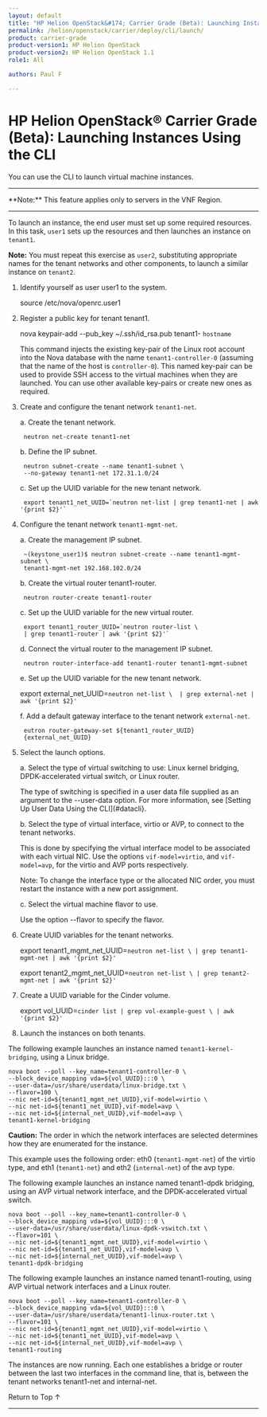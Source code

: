 ```yaml
---
layout: default
title: "HP Helion OpenStack&#174; Carrier Grade (Beta): Launching Instances Using the CLI"
permalink: /helion/openstack/carrier/deploy/cli/launch/
product: carrier-grade
product-version1: HP Helion OpenStack
product-version2: HP Helion OpenStack 1.1
role1: All

authors: Paul F

---
```

<!--UNDER REVISION-->

<script>

function PageRefresh {
onLoad="window.refresh"
}

PageRefresh();

</script>

<!-- <p style="font-size: small;"> <a href="/helion/openstack/1.1/3rd-party-license-agreements/">&#9664; PREV</a> | <a href="/helion/openstack/1.1/">&#9650; UP</a> | NEXT &#9654; </p> -->

# HP Helion OpenStack&#174; Carrier Grade (Beta): Launching Instances Using the CLI

You can use the CLI to launch virtual machine instances.

<hr>
**Note:** This feature applies only to servers in the VNF Region.
<hr>

To launch an instance, the end user must set up some required resources. In this task, `user1` sets up the resources and
then launches an instance on `tenant1`.

**Note:** You must repeat this exercise as `user2`, substituting appropriate names for the tenant networks and other components, to launch a similar instance on `tenant2`.

1. Identify yourself as user user1 to the system.

	source /etc/nova/openrc.user1

2. Register a public key for tenant tenant1.

	nova keypair-add --pub_key ~/.ssh/id_rsa.pub tenant1- `hostname`

	This command injects the existing key-pair of the Linux root account into the Nova database with the name `tenant1-controller-0` (assuming that the name of the host is `controller-0`). This named key-pair can be used to provide SSH access to the virtual machines when they are launched. You can use other available key-pairs or create new ones as required.

3. Create and configure the tenant network `tenant1-net`.

	a. Create the tenant network.

		neutron net-create tenant1-net

	b. Define the IP subnet.

		neutron subnet-create --name tenant1-subnet \
		--no-gateway tenant1-net 172.31.1.0/24

	c. Set up the UUID variable for the new tenant network.

		export tenant1_net_UUID=`neutron net-list | grep tenant1-net | awk '{print $2}'`

4. Configure the tenant network `tenant1-mgmt-net`.

	a. Create the management IP subnet.

		~(keystone_user1)$ neutron subnet-create --name tenant1-mgmt-subnet \
		tenant1-mgmt-net 192.168.102.0/24

	b. Create the virtual router tenant1-router.

		neutron router-create tenant1-router

	c. Set up the UUID variable for the new virtual router.

		export tenant1_router_UUID=`neutron router-list \
		| grep tenant1-router | awk '{print $2}'`

	d. Connect the virtual router to the management IP subnet.

		neutron router-interface-add tenant1-router tenant1-mgmt-subnet

	e. Set up the UUID variable for the new tenant network.

	export external_net_UUID=`neutron net-list \ 
	| grep external-net | awk '{print $2}'`

	f. Add a default gateway interface to the tenant network `external-net`.

		eutron router-gateway-set ${tenant1_router_UUID}
		{external_net_UUID}

5. Select the launch options.

	a. Select the type of virtual switching to use: Linux kernel bridging, DPDK-accelerated virtual switch, or Linux router.

	The type of switching is specified in a user data file supplied as an argument to the --user-data option. For more information, see [Setting Up User Data Using the CLI](#datacli}.

	b. Select the type of virtual interface, virtio or AVP, to connect to the tenant networks.

	This is done by specifying the virtual interface model to be associated with each virtual NIC. Use the options `vif-model=virtio`, and `vif-model=avp`, for the virtio and AVP ports respectively.

	Note: To change the interface type or the allocated NIC order, you must restart the instance with a new port assignment.

	c. Select the virtual machine flavor to use.

	Use the option --flavor to specify the flavor.

6. Create UUID variables for the tenant networks.

	export tenant1_mgmt_net_UUID=`neutron net-list \
	| grep tenant1-mgmt-net | awk '{print $2}'`

	export tenant2_mgmt_net_UUID=`neutron net-list \
	| grep tenant2-mgmt-net | awk '{print $2}'`

7. Create a UUID variable for the Cinder volume.

	export vol_UUID=`cinder list | grep vol-example-guest \
	| awk '{print $2}'`

8. Launch the instances on both tenants.

The following example launches an instance named `tenant1-kernel-bridging`, using a Linux bridge.

	nova boot --poll --key_name=tenant1-controller-0 \
	--block_device_mapping vda=${vol_UUID}:::0 \
	--user-data=/usr/share/userdata/linux-bridge.txt \
	--flavor=100 \
	--nic net-id=${tenant1_mgmt_net_UUID},vif-model=virtio \
	--nic net-id=${tenant1_net_UUID},vif-model=avp \
	--nic net-id=${internal_net_UUID},vif-model=avp \
	tenant1-kernel-bridging

**Caution:** The order in which the network interfaces are selected determines how they are enumerated for the instance. 

This example uses the following order: eth0 (`tenant1-mgmt-net`) of the virtio type, and eth1 (`tenant1-net`) and eth2 (`internal-net`) of the avp type.

The following example launches an instance named tenant1-dpdk bridging, using an AVP virtual network interface, and the DPDK-accelerated virtual switch.

	nova boot --poll --key_name=tenant1-controller-0 \
	--block_device_mapping vda=${vol_UUID}:::0 \
	--user-data=/usr/share/userdata/linux-dpdk-vswitch.txt \
	--flavor=101 \
	--nic net-id=${tenant1_mgmt_net_UUID},vif-model=virtio \
	--nic net-id=${tenant1_net_UUID},vif-model=avp \
	--nic net-id=${internal_net_UUID},vif-model=avp \
	tenant1-dpdk-bridging

The following example launches an instance named tenant1-routing, using AVP virtual network interfaces and a Linux router.

	nova boot --poll --key_name=tenant1-controller-0 \
	--block_device_mapping vda=${vol_UUID}:::0 \
	--user-data=/usr/share/userdata/tenant1-linux-router.txt \
	--flavor=101 \
	--nic net-id=${tenant1_mgmt_net_UUID},vif-model=virtio \
	--nic net-id=${tenant1_net_UUID},vif-model=avp \
	--nic net-id=${internal_net_UUID},vif-model=avp \
	tenant1-routing

The instances are now running. Each one establishes a bridge or router between the last two interfaces in the command line, that is, between the tenant networks tenant1-net and internal-net.


<a href="#top" style="padding:14px 0px 14px 0px; text-decoration: none;"> Return to Top &#8593; </a>
 
----